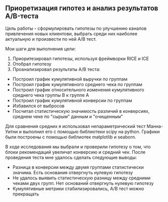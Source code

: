 ## Приоретизация гипотез и анализ результатов A/B-теста

Цель работы - сформулировать гипотезы по улучшению каналов привлечения новых клиентови, выбрать среди них наиболее актуальную и произвести по ней A/B тест.  

Мои шаги для выполнения цели: 
1. Приоритезировал гипотезы, используя фреймворки RICE и ICE
2. Отобрал гипотезу
3. Проанализировал результаты A/B теста: 
- Построил график кумулятивной выручки по группам
- Построил график кумулятивного среднего чека по группам
- Построил график относительного изменения кумулятивного среднего чека группы B к группе A
- Построил график кумулятивной конверсии по группам
- Избавился от выбросов
- Посчитал статистическую значимость различий в конверсиях, среднем чеке по "сырым" данным и "очищенным"

Для сравнения средних я использовал непараметрический тест Манна-Уитни и выполнил его с помощью библиотеки scipy на python. Графики были построены с помощью библиотек matplotlib и seaborn. 

В ходе исследования мы выбрали и проверили гипотезу о том, что блоки рекомендаций увеличат конверсию и средний чек. После проведения теста мне удалось сделать следующие выводы: 
- Разница в конверсии между двумя группами статистически значима. Есть основания отвергнуть нулевую гипотезу 
- Не удалось выявить статистическую разницу между средними чеками двух групп. Нет оснований отвергнуть нулевую гипотезу
- Кумулятивные метрики стабилизировались, A/B тест можно прекращать
